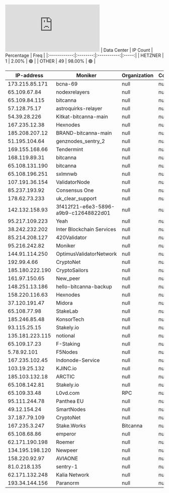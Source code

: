 ![Diagramm](https://github.com/obajay/StateSync-snapshots/blob/main/Projects/Bitcanna/1/README.md)
| Data Center | IP Count | Percentage | Freq |
|:------------:|:--------:|:-----------:|:-----:|
| HETZNER | 1 | 2.00% | 🟢 |
| OTHER | 49 | 98.00% | 🟢 |

<!-- START_TABLE -->
| IP-address | Moniker | Organization | Country | City |
|-------------|---------|---------------|---------|------|
| 173.215.85.171 | bcna-69 | null | null | null |
| 65.109.67.84 | nodexrelayers | null | null | null |
| 65.109.84.115 | bitcanna | null | null | null |
| 57.128.75.17 | astroquirks-relayer | null | null | null |
| 54.39.28.226 | Kitkat-bitcanna-main | null | null | null |
| 167.235.12.38 | Hexnodes | null | null | null |
| 185.208.207.12 | BRAND-bitcanna-main | null | null | null |
| 51.195.104.64 | genznodes_sentry_2 | null | null | null |
| 169.155.168.66 | Tendermint | null | null | null |
| 168.119.89.31 | bitcanna | null | null | null |
| 65.108.131.190 | bitcanna | null | null | null |
| 65.108.196.251 | sxlmnwb | null | null | null |
| 107.191.36.154 | ValidatorNode | null | null | null |
| 85.237.193.92 | Consensus One | null | null | null |
| 178.62.73.233 | uk_clear_support | null | null | null |
| 142.132.158.93 | 3f412f21-e6e3-5896-a9b9-c12648822d01 | null | null | null |
| 95.217.109.223 | Yeah | null | null | null |
| 38.242.232.202 | Inter Blockchain Services | null | null | null |
| 85.214.208.127 | 420Validator | null | null | null |
| 95.216.242.82 | Moniker | null | null | null |
| 144.91.114.250 | OptimusValidatorNetwork | null | null | null |
| 192.99.4.66 | CryptoNet | null | null | null |
| 185.180.222.190 | CryptoSailors | null | null | null |
| 161.97.150.65 | New_peer | null | null | null |
| 148.251.13.186 | hello-bitcanna-backup | null | null | null |
| 158.220.116.63 | Hexnodes | null | null | null |
| 37.120.191.47 | Midora | null | null | null |
| 65.108.77.98 | StakeLab | null | null | null |
| 185.246.85.48 | KonsorTech | null | null | null |
| 93.115.25.15 | Stakely.io | null | null | null |
| 135.181.223.115 | notional | null | null | null |
| 65.109.17.23 | F-Staking | null | null | null |
| 5.78.92.101 | F5Nodes | null | null | null |
| 167.235.102.45 | Indonode-Service | null | null | null |
| 103.19.25.132 | KJINC.io | null | null | null |
| 185.103.132.18 | ARCTIC | null | null | null |
| 65.108.142.81 | Stakely.io | null | null | null |
| 65.109.33.48 | L0vd.com | RPC | null | null | null |
| 95.111.244.78 | Panthea EU | null | null | null |
| 49.12.154.24 | SmartNodes | null | null | null |
| 37.187.79.109 | CryptoNet | null | null | null |
| 167.235.3.247 | Stake.Works | Bitcanna | null | null | null |
| 65.108.68.86 | emperor | null | null | null |
| 62.171.190.198 | Roemer | null | null | null |
| 134.195.198.120 | Newpeer | null | null | null |
| 158.220.92.97 | AVIAONE | null | null | null |
| 81.0.218.135 | sentry-1 | null | null | null |
| 62.171.132.248 | Kalia Network | null | null | null |
| 193.34.144.156 | Paranorm | null | null | null |

<!-- END_TABLE -->